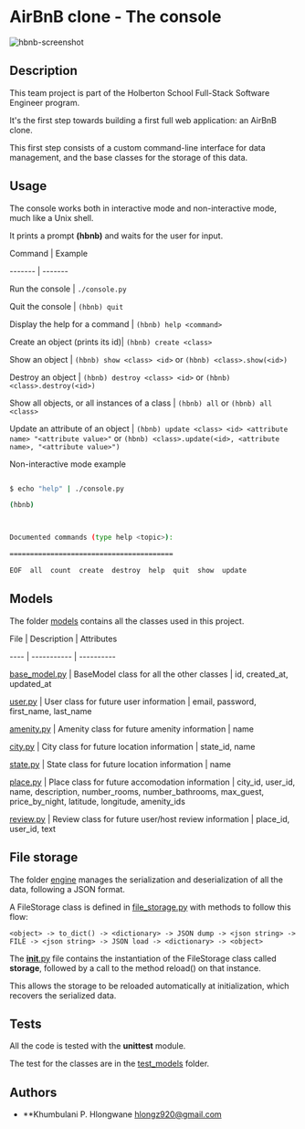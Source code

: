 # AirBnB clone - The console



![hbnb-screenshot](https://github.com/lroudge/AirBnB_clone/blob/master/img/hbnb_screenshot.png)

## Description



This team project is part of the Holberton School Full-Stack Software Engineer program.

It's the first step towards building a first full web application: an AirBnB clone.

This first step consists of a custom command-line interface for data management, and the base classes for the storage of this data.



## Usage



The console works both in interactive mode and non-interactive mode, much like a Unix shell.

It prints a prompt **(hbnb)** and waits for the user for input.



Command | Example

------- | -------

Run the console | ```./console.py```

Quit the console | ```(hbnb) quit```

Display the help for a command | ```(hbnb) help <command>```

Create an object (prints its id)| ```(hbnb) create <class>```

Show an object | ```(hbnb) show <class> <id>``` or ```(hbnb) <class>.show(<id>)```

Destroy an object | ```(hbnb) destroy <class> <id>``` or ```(hbnb) <class>.destroy(<id>)```

Show all objects, or all instances of a class | ```(hbnb) all``` or ```(hbnb) all <class>```

Update an attribute of an object | ```(hbnb) update <class> <id> <attribute name> "<attribute value>"``` or ```(hbnb) <class>.update(<id>, <attribute name>, "<attribute value>")```



Non-interactive mode example



```bash

$ echo "help" | ./console.py

(hbnb)



Documented commands (type help <topic>):

========================================

EOF  all  count  create  destroy  help  quit  show  update

```



## Models



The folder [models](./models/) contains all the classes used in this project.



File | Description | Attributes

---- | ----------- | ----------

[base_model.py](./models/base_model.py) | BaseModel class for all the other classes | id, created_at, updated_at

[user.py](./models/user.py) | User class for future user information | email, password, first_name, last_name

[amenity.py](./models/amenity.py) | Amenity class for future amenity information | name

[city.py](./models/city.py) | City class for future location information | state_id, name

[state.py](./models/state.py) | State class for future location information | name

[place.py](./models/place.py) | Place class for future accomodation information | city_id, user_id, name, description, number_rooms, number_bathrooms, max_guest, price_by_night, latitude, longitude, amenity_ids

[review.py](./models/review.py) | Review class for future user/host review information | place_id, user_id, text



## File storage



The folder [engine](./models/engine/) manages the serialization and deserialization of all the data, following a JSON format.



A FileStorage class is defined in [file_storage.py](./models/engine/file_storage.py) with methods to follow this flow:

```<object> -> to_dict() -> <dictionary> -> JSON dump -> <json string> -> FILE -> <json string> -> JSON load -> <dictionary> -> <object>```



The [__init__.py](./models/__init__.py) file contains the instantiation of the FileStorage class called **storage**, followed by a call to the method reload() on that instance.

This allows the storage to be reloaded automatically at initialization, which recovers the serialized data.



## Tests



All the code is tested with the **unittest** module.

The test for the classes are in the [test_models](./tests/test_models/) folder.



## Authors



- **Khumbulani P. Hlongwane <hlongz920@gmail.com>
